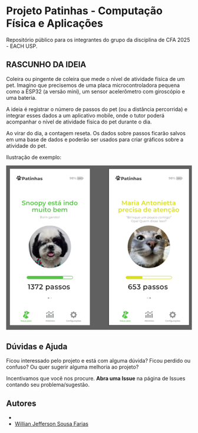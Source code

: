 # Projeto Patinhas - Computação Física e Aplicações

Repositório público para os integrantes do grupo da disciplina de CFA 2025 - EACH USP.

## RASCUNHO DA IDEIA

Coleira ou pingente de coleira que mede o nível de atividade física de um pet. Imagino que precisemos de uma placa microcontroladora pequena como a ESP32 (a versão mini), um sensor acelerômetro com giroscópio e uma bateria. 

A ideia é registrar o número de passos do pet (ou a distância percorrida) e integrar esses dados a um aplicativo mobile, onde o tutor poderá acompanhar o nível de atividade física do pet durante o dia. 

Ao virar do dia, a contagem reseta. Os dados sobre passos ficarão salvos em uma base de dados e poderão ser usados para criar gráficos sobre a atividade do pet.

Ilustração de exemplo:

![Imagem da tela inicial do app](imagens/patinhas0.png)

## Dúvidas e Ajuda

Ficou interessado pelo projeto e está com alguma dúvida? Ficou perdido ou confuso? Ou quer sugerir alguma melhoria ao projeto?

Incentivamos que você nos procure. **Abra uma Issue** na página de Issues contando seu problema/sugestão.

## Autores

-
- [Willian Jefferson Sousa Farias](https://github.com/willianjsf)
